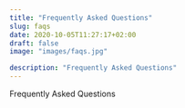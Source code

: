 ```yaml
---
title: "Frequently Asked Questions"
slug: faqs
date: 2020-10-05T11:27:17+02:00
draft: false
image: "images/faqs.jpg"

description: "Frequently Asked Questions"
---
```


Frequently Asked Questions
